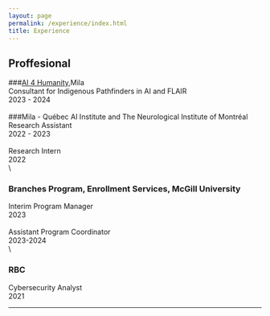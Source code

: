 ```yaml
---
layout: page
permalink: /experience/index.html
title: Experience
---
```


## Proffesional


###[AI 4 Humanity](https://mila.quebec/en/ai-for-humanity/vision),Mila<br>
Consultant for Indigenous Pathfinders in AI and FLAIR <br>2023 - 2024<br>
\
###Mila - Québec AI Institute and The Neurological Institute of Montréal<br>
Research Assistant <br>2022 - 2023<br>
\
Research Intern<br>
2022<br>
\
### Branches Program, Enrollment Services, McGill University<br>
Interim Program Manager<br>
2023<br>
\
Assistant Program Coordinator	<br>
2023-2024<br>
\
### RBC
Cybersecurity Analyst <br>
2021<br>


---


